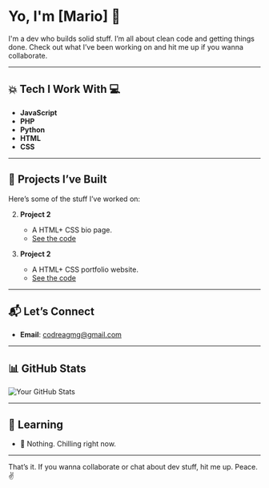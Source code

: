 # Yo, I'm [Mario] :punch:

I'm a dev who builds solid stuff. I’m all about clean code and getting things done. Check out what I’ve been working on and hit me up if you wanna collaborate.

---

## :boom: Tech I Work With :computer:

- **JavaScript**
- **PHP**
- **Python** 
- **HTML** 
- **CSS** 

---

## :rocket: Projects I’ve Built

Here’s some of the stuff I’ve worked on:

2. **Project 2**  
   - A HTML+ CSS bio page.  
   - [See the code](https://github.com/sudo-mario/mybio)

2. **Project 2**  
   - A HTML+ CSS portfolio website.  
   - [See the code](https://github.com/sudo-mario/edge.me)


---

## :mailbox_with_mail: Let’s Connect

- **Email**: [codreagmg@gmail.com](mailto:codreagmg@gmail.com)

---

## :bar_chart: GitHub Stats

![Your GitHub Stats](https://github-readme-stats.vercel.app/api?username=sudo-mario&show_icons=true&hide_title=true&count_private=true&hide=prs&theme=dark)

---

## 👾 Learning

- 🌱 Nothing. Chilling right now.

---

That’s it. If you wanna collaborate or chat about dev stuff, hit me up. Peace. ✌️
